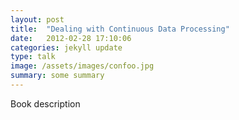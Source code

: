 ```yaml
---
layout: post
title:  "Dealing with Continuous Data Processing"
date:   2012-02-28 17:10:06
categories: jekyll update
type: talk
image: /assets/images/confoo.jpg
summary: some summary
---
```


Book description